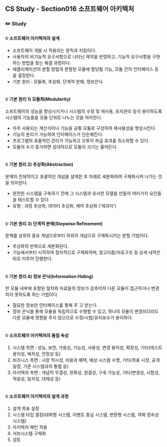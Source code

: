 ## CS Study - Section016 소프트웨어 아키텍처
### ✏️ Study
#### 💡 소프트웨어 아키텍처의 설계
- 소프트웨어 개발 시 적용되는 원칙과 지침이다.
- 사용자의 비기능적 요구사항으로 나타난 제약을 반영하고, 기능적 요구사항을 구현하는 방법을 찾는 해결 과정이다.
- 애플리케이션의 분할 방법과 분할된 모듈에 할당될 기능, 모듈 간의 인터페이스 등을 결정한다.
- 기본 원리 : 모듈화, 추상화, 단계적 분해, 정보은닉
<br><br>

#### 💡 기본 원리 1) 모듈화(Modularity)
소프트웨어의 성능을 향상시키거나 시스템의 수정 및 재사용, 유지관리 등이 용이하도록 시스템의 기능들을 모듈 단위로 나누는 것을 의미한다.
- 자주 사용되는 계산식이나 기능을 공통 모듈로 구성하여 재사용성을 향상시킨다.
- 기능의 분리가 가능하여 인터페이스가 단순해진다.
- 프로그램의 효율적인 관리가 가능하고 오류의 파급 효과를 최소화할 수 있다.
- 모듈의 수가 증가하면 상대적으로 모듈의 크기는 줄어든다.
<br><br>

#### 💡 기본 원리 2) 추상화(Abstraction)
문제의 전체적이고 포괄적인 개념을 설계한 후 차례로 세분화하여 구체화시켜 나가는 것을 의미한다.
- 완전한 시스템을 구축하기 전에 그 시스템과 유사한 모델을 만들어 여러가지 요인들을 테스트할 수 있다.
- 유형 : 과정 추상화, 데이터 추상화, 제어 추상화 ('제과자')
<br><br>

#### 💡 기본 원리 3) 단계적 분해(Stepwise Refinement)
문제를 상위의 중요 개념으로부터 하위의 개념으로 구체화시키는 분할 기법이다.
- 추상화의 반복으로 세분화된다.
- 기능에서부터 시작하여 점차적으로 구체화하며, 알고리즘/자료구조 등 상세 내역은 뒤로 미루어 진행한다.
<br><br>

#### 💡 기본 원리 4) 정보 은닉(Information Hiding)
한 모듈 내부에 포함된 절차와 자료들의 정보가 감추어져 다른 모듈이 접근하거나 변경하지 못하도록 하는 기법이다.
- 필요한 정보만 인터페이스를 통해 주`고 받는다.
- 정보 은닉을 통해 모듈을 독립적으로 수행할 수 있고, 하나의 모듈이 변경되더라도 다른 모듈에 영향을 주지 않으므로 수정/시험/유지보수가 용이하다.
<br><br>

#### 💡 소프트웨어 아키텍처의 품질 속성
1. 시스템 측면 : 성능, 보안, 가용성, 기능성, 사용성, 변경 용이성, 확장성, 기타(테스트 용이성, 배치성, 안정성 등)
2. 비즈니스 측면 : 시장 적시성, 비용과 혜택, 예상 시스템 수명, 기타(목표 시장, 공개 일정, 기존 시스템과의 통합 등)
3. 아키텍처 측면 : 개념적 무결성, 정확성, 완결성, 구축 가능성, 기타(변경성, 시험성, 적응성, 일치성, 대체성 등)
<br><br>

#### 💡 소프트웨어 아키텍처의 설계 과정
1. 설계 목표 설정
2. 시스템 타입 결정(대화형 시스템, 이벤트 중심 시스템, 변환형 시스템, 객체 영속성 시스템)
3. 아키텍처 패턴 적용
4. 서브시스템 구체화
5. 검토